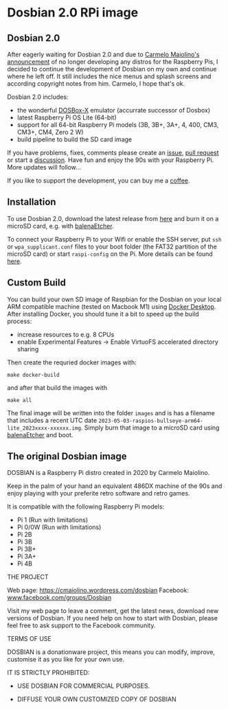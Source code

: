 # Dosbian 2.0 RPi image

## Dosbian 2.0

After eagerly waiting for Dosbian 2.0 and due to [Carmelo Maiolino's announcement](https://cmaiolino.wordpress.com/lack-of-raspberry-pi-supplies/) of no longer developing any distros for the Raspberry Pis,
I decided to continue the development of Dosbian on my own and continue where he left off.
It still includes the nice menus and splash screens and according copyright notes from him. Carmelo, I hope that's ok.

Dosbian 2.0 includes:

- the wonderful [DOSBox-X](https://dosbox-x.com/) emulator (accurrate successor of Dosbox)
- latest Raspberry Pi OS Lite (64-bit)
- support for all 64-bit Raspberry Pi models (3B, 3B+, 3A+, 4, 400, CM3, CM3+, CM4, Zero 2 W)
- build pipeline to build the SD card image

If you have problems, fixes, comments please create an [issue](https://github.com/weese/dosbian/issues), [pull request](https://github.com/weese/dosbian/pulls) or start a [discussion](https://github.com/weese/dosbian/discussions).
Have fun and enjoy the 90s with your Raspberry Pi. More updates will follow...

If you like to support the development, you can buy me a [coffee](https://ko-fi.com/davomat).

## Installation

To use Dosbian 2.0, download the latest release from [here](https://github.com/weese/dosbian/releases) and burn it on a microSD card, e.g. with [balenaEtcher](https://www.balena.io/etcher/).

To connect your Raspberry Pi to your Wifi or enable the SSH server, put `ssh` or `wpa_supplicant.conf` files to your boot folder (the FAT32 partition of the microSD card) or start `raspi-config` on the Pi. More details can be found [here](https://www.raspberrypi.com/documentation/computers/configuration.html#boot-folder-contents).

## Custom Build

You can build your own SD image of Raspbian for the Dosbian on your local ARM compatible machine (tested on Macbook M1) using [Docker Desktop](https://www.docker.com/get-started/).
After installing Docker, you should tune it a bit to speed up the build process:

 - increase resources to e.g. 8 CPUs
 - enable Experimental Features -> Enable VirtuoFS accelerated directory sharing

Then create the requried docker images with:

```
make docker-build
```

and after that build the images with

```
make all
```

The final image will be written into the folder `images` and is has a filename that includes a recent UTC date
`2023-05-03-raspios-bullseye-arm64-lite_2023xxxx-xxxxxx.img`. Simply burn that image to a microSD card using [balenaEtcher](https://www.balena.io/etcher/) and boot.

## The original Dosbian image

DOSBIAN is a Raspberry Pi distro created in 2020 by Carmelo Maiolino.

Keep in the palm of your hand an equivalent 486DX machine of the 90s and 
enjoy playing with your preferite retro software and retro games.


It is compatible with the following Raspberry Pi models:

- Pi 1 (Run with limitations)
- Pi 0/0W (Run with limitations)
- Pi 2B
- Pi 3B
- Pi 3B+
- Pi 3A+
- Pi 4B

THE PROJECT

Web page: https://cmaiolino.wordpress.com/dosbian
Facebook: www.facebook.com/groups/Dosbian

Visit my web page to leave a comment, get the latest news, download new versions of Dosbian.
If you need help on how to start with Dosbian, please feel free to ask support to the Facebook community.

TERMS OF USE

DOSBIAN is a donationware project, this means you can modify, improve, customise it as you like for your
own use. 

IT IS STRICTLY PROHIBITED: 

- USE DOSBIAN FOR COMMERCIAL PURPOSES.

- DIFFUSE YOUR OWN CUSTOMIZED COPY OF DOSBIAN
